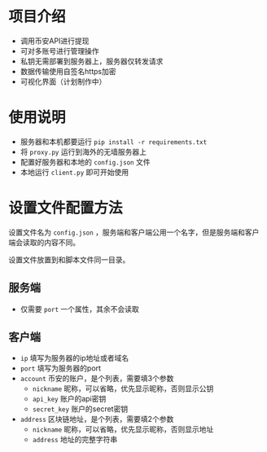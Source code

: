 # 项目介绍
- 调用币安API进行提现
- 可对多账号进行管理操作
- 私钥无需部署到服务器上，服务器仅转发请求
- 数据传输使用自签名https加密
- 可视化界面（计划制作中）

# 使用说明
- 服务器和本机都要运行 `pip install -r requirements.txt`
- 将 `proxy.py` 运行到海外的无墙服务器上
- 配置好服务器和本地的 `config.json` 文件
- 本地运行 `client.py` 即可开始使用

# 设置文件配置方法
设置文件名为 `config.json` ，服务端和客户端公用一个名字，但是服务端和客户端会读取的内容不同。

设置文件放置到和脚本文件同一目录。
## 服务端
- 仅需要 `port` 一个属性，其余不会读取
## 客户端
- `ip` 填写为服务器的ip地址或者域名
- `port` 填写为服务器的port
- `account` 币安的账户，是个列表，需要填3个参数
    - `nickname` 昵称，可以省略，优先显示昵称，否则显示公钥
    - `api_key` 账户的api密钥
    - `secret_key` 账户的secret密钥
- `address` 区块链地址，是个列表，需要填2个参数
    - `nickname` 昵称，可以省略，优先显示昵称，否则显示地址
    - `address` 地址的完整字符串